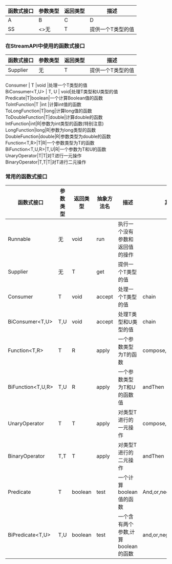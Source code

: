 函数式接口 | 参数类型 |返回类型 |描述
---|---|---|---
A|B|C|D
SS|<>无|T|提供一个T类型的值


### 在StreamAPI中使用的函数式接口

函数式接口 | 参数类型 |返回类型 |描述
---|---|---|---
Supplier<T>|无|T|提供一个T类型的值  

####
Consumer<T> | T |void |处理一个T类型的值  
BiConsumer<T,U> | T, U | void|处理T类型和U类型的值  
Predicate<T>|T|boolean|一个计算Boolean值的函数  
ToIntFunction<T>|T |int |计算int值的函数  
ToLongFunction<T>|T|long|计算long值的函数  
ToDoubleFunction<T>|T|double|计算double的函数  
IntFunction<R>|int|R|参数为int类型的函数(特别注意)  
LongFunction<R>|long|R|参数为long类型的函数  
DoubleFunction<R>|double|R|参数类型为double的函数  
Function<T,R>|T|R|一个参数类型为T的函数  
BiFunction<T,U,R>|T,U|R|一个参数为T和U的函数  
UnaryOperator<T>|T|T|对T进行一元操作  
BinaryOperator<T>|T,T|T|对T进行二元操作  

###  常用的函数式接口
函数式接口 | 参数类型 |返回类型 |抽象方法名|描述|其他方法  
---|---|---|---|---|---
Runnable|无|void|run|执行一个没有参数和返回值的操作|  
Supplier<T>|无|T|get|提供一个T类型的值|  
Consumer<T>|T|void|accept|处理一个T类型的值|chain  
BiConsumer<T,U>|T,U|void|accept|处理T类型和U类型的值|chain  
Function<T,R>|T|R|apply|一个参数类型为T的函数|compose,andThen,identity  
BiFunction<T,U,R>|T,U|R|apply|一个参数类型为T和U的函数值|andThen  
UnaryOperator<T>|T|T|apply|对类型T进行的一元操作|compose,andThen,identity  
BinaryOperator<T>|T,T|T|apply|对类型T进行的二元操作|andThen  
Predicate<T>|T|boolean|test|一个计算boolean值的函数|And,or,negate,isEqual  
BiPredicate<T,U>|T,U|boolean|test|一个含有两个参数,计算boolean的函数|and,or,negate  


